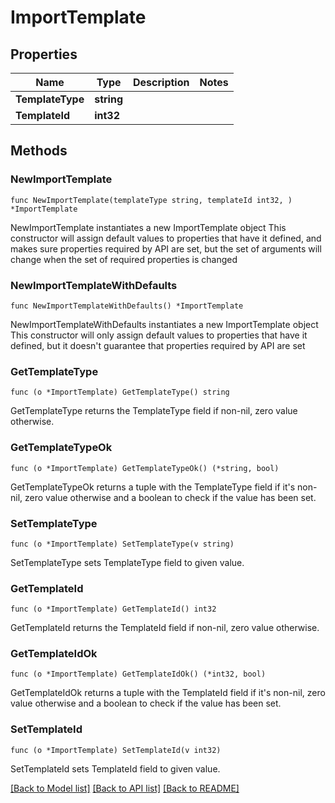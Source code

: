 # ImportTemplate

## Properties

Name | Type | Description | Notes
------------ | ------------- | ------------- | -------------
**TemplateType** | **string** |  | 
**TemplateId** | **int32** |  | 

## Methods

### NewImportTemplate

`func NewImportTemplate(templateType string, templateId int32, ) *ImportTemplate`

NewImportTemplate instantiates a new ImportTemplate object
This constructor will assign default values to properties that have it defined,
and makes sure properties required by API are set, but the set of arguments
will change when the set of required properties is changed

### NewImportTemplateWithDefaults

`func NewImportTemplateWithDefaults() *ImportTemplate`

NewImportTemplateWithDefaults instantiates a new ImportTemplate object
This constructor will only assign default values to properties that have it defined,
but it doesn't guarantee that properties required by API are set

### GetTemplateType

`func (o *ImportTemplate) GetTemplateType() string`

GetTemplateType returns the TemplateType field if non-nil, zero value otherwise.

### GetTemplateTypeOk

`func (o *ImportTemplate) GetTemplateTypeOk() (*string, bool)`

GetTemplateTypeOk returns a tuple with the TemplateType field if it's non-nil, zero value otherwise
and a boolean to check if the value has been set.

### SetTemplateType

`func (o *ImportTemplate) SetTemplateType(v string)`

SetTemplateType sets TemplateType field to given value.


### GetTemplateId

`func (o *ImportTemplate) GetTemplateId() int32`

GetTemplateId returns the TemplateId field if non-nil, zero value otherwise.

### GetTemplateIdOk

`func (o *ImportTemplate) GetTemplateIdOk() (*int32, bool)`

GetTemplateIdOk returns a tuple with the TemplateId field if it's non-nil, zero value otherwise
and a boolean to check if the value has been set.

### SetTemplateId

`func (o *ImportTemplate) SetTemplateId(v int32)`

SetTemplateId sets TemplateId field to given value.



[[Back to Model list]](../README.md#documentation-for-models) [[Back to API list]](../README.md#documentation-for-api-endpoints) [[Back to README]](../README.md)


